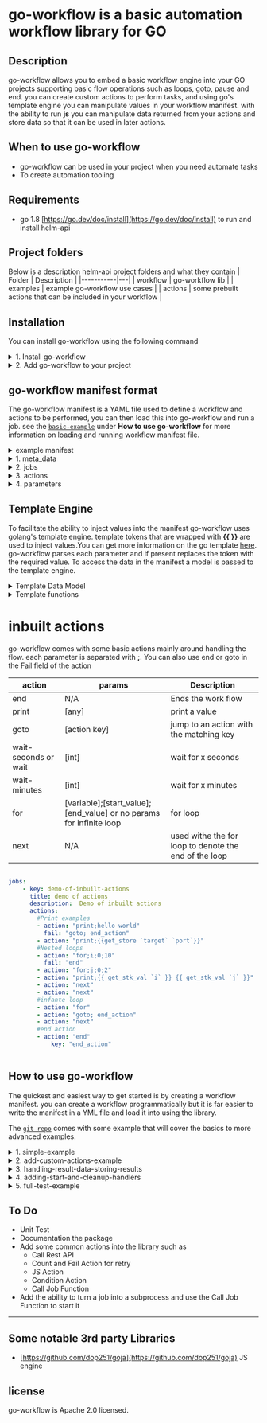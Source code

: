 # go-workflow is a basic automation workflow library for GO

## Description
go-workflow allows you to embed a basic workflow engine into your GO projects supporting basic flow operations such as loops, goto, pause and end. you can create custom actions to perform tasks, and using go's template engine you can manipulate values in your workflow manifest. with the ability to run **js** you can manipulate data returned from your actions and store data so that it can be used in later actions. 

## When to use go-workflow
- go-workflow can be used in your project when you need automate tasks
- To create automation tooling

## Requirements
* go 1.8 [https://go.dev/doc/install](https://go.dev/doc/install) to run and install helm-api


## Project folders
Below is a description helm-api project folders and what they contain
|   Folder        | Description  | 
|-----------|---|
| workflow    | go-workflow lib  |
| examples    | example go-workflow use cases  |
| actions    | some prebuilt actions that can be included in your workflow  |

## Installation
You can install go-workflow using the following command
<details>
<summary>1. Install go-workflow</summary>

```go
go get github.com/Mrpye/go-workflow
```
</details>

<details>
<summary>2. Add go-workflow to your project</summary>

```go
    import "github.com/Mrpye/go-workflow/workflow"
```
</details>

## go-workflow manifest format
The go-workflow manifest is a YAML file used to define a workflow and actions to be performed, you can then load this into go-workflow and run a job. see the [`basic-example`](#how-to-use-go-workflow) under **How to use go-workflow** for more information on loading and running workflow manifest file. 

<details>
<summary>example manifest</summary>

```yaml

meta_data:
    name: simple-example
    description: This is a simple example workflow that demonstrates the basic features of the workflow engine.
    version: 1.0.0
    author: Andrew Pye
    contact: 
    create_date: "2022-11-13 11:39:44"
    update_date: "2022-11-13 11:39:44"
    vars: 
      example_value: "This is an example value"
jobs:
    - key: simple-example
      title:  Simple example
      description:  This job how to use loops and variables
      actions:
        - action: "print; {{ .Meta.Vars.example_value }}"
        - action: "for;i;0;{{ get_param `times_to_loop`}}"
        - action: "print; Hello World {{ get_stk_val `i` }}"
        - action: "next"
parameters: 
    - key: times_to_loop
      value: 100
    
```


</details>

<details>
<summary>1. meta_data</summary>
Meta data is used to describe the workflow it contains information about the package. the vars is used to allow the creator the option to sets values that can be used throughout the package in programming terms think of them as constant values. 

|   Field        | Description  | 
|-----------------|--------------|
| name    | Name of the workflow package  |
| description    | A description of the work flow manifest  |
| version    | The version of the workflow manifest  |
| author    | who wrote the manifest  |
| contact    | contact details of who wrote the manifest   |
| create_date    | The date the manifest was created  |
| update_date    |  The date the manifest was updated |
| vars    | variables that can be used in the manifest  |


</details>

<details>
<summary>2. jobs</summary>
The Job section is used to store jobs and its associates actions that will be performed.

|   Field        | Description  | 
|-----------------|--------------|
| *key    | A unique key for this job this is what is referenced to run the job  |
| title    | A title for the job  |
| description    | A description of the job  |
| *Actions    | A list of actions to perform  |


</details>

<details>
<summary>3. actions</summary>

The action section is used to configure the actions that are associated with the job

|   Field        | Description  | 
|-----------------|--------------|
| *key    | A unique key for the parameter that is used when injecting values into the payload  |
| action    | The name of the action to run  |
| description    | A description of the job  |
| fail    | what to do if the action fails (default end) |
| continue_on_error    | if action fails the continue to run (if true ignores fail field)  |
| config    | key pair value of configuration options for the action  |
| disabled    | disables the action (default false)  |
</details>

<details>
<summary>4. parameters</summary>

The parameters section is used to create parameters that can be specified by the end user and used to inject values into workflow

|   Field        | Description  | 
|-----------------|--------------|
| *key    | A unique key for the parameter that is used when injecting values into the payload  |
| title    | A title for the job  |
| description    | A description of the job  |
| InputType    | The data type of the parameter (this is currently not used but future plane to add validation) |
| *Value    | Default value to be used for this parameter  |

</details>

## Template Engine
To facilitate the ability to inject values into the manifest go-workflow uses golang's template engine. template tokens that are wrapped with **{{ }}** are used to inject values.You can get more information on the go template [here](https://pkg.go.dev/text/template). go-workflow parses each parameter and if present replaces the token with the required value.
To access the data in the manifest a model is passed to the template engine.

<details>
<summary>Template Data Model</summary>

``` Go
type TemplateData struct {
	Meta          *MetaData
	Manifest       *Manifest
	CurrentAction *Action
}
```

|   Field        | Description  | 
|-----------------|--------------|
| Meta    | Gives quick access to the Meta data in the manifest |
| Manifest    | Gives access to the manifest  |
| CurrentAction    | Gives access to the currently running action  |

Notice that the way to access the data is slightly different than how the manifest fields are written. the only exception is when you are specifying the var key (see example below **example_value**).

``` Yaml
    #Get value from the Vars in the Meta section of the manifest
    - action: "print; {{ .Meta.Vars.example_value }}"
    #Get the name of the manifest
    - action: "print; {{ .Manifest.Name }}"

```

### Reference to the manifest object model and valid data values.
Below shows the field names and the allowed data type for each field you can use to access the data in the manifest, the field names are case sensitive.

``` yaml
Meta:
    Name: (string)
    Description: (string)
    Version: (string)
    Author: (string)
    Contact: (string)
    CreatedDate: (date string)
    UpdateDate: (date string)
    Vars: {}  (key pair value)
Jobs:
    - Key: (string)
      Title: (string)
      Description: (string)
      Actions:
        - Key: (string)
          Action: (string)
          Description: (string)
          Fail:  (string/token)
          ContinueOnError: (bool/token)
          Config: (key pair value/token can be used as value)
          Disabled: (bool/token)
        
Parameters: 
    - Key: (string)
      Value: (any)
```

</details>

<details>
<summary>Template functions</summary>

you can use template functions to manipulate or access data. below is a table of the currently implements function, but it is possible to define your own see [here example 4](#how-to-use-go-workflow)

```yaml
#get a parameter value
- action: "for;i;0;{{ get_param `times_to_loop`}}"
#example of nesting functions
- action: "for;i;0;{{ get_param (lc `times_to_loop`)}}"
```

|   function        |params| Description  | 
|-----------------|-------|-------|
| base64enc    | [string]|base64 encode a string |
| base64dec    |[string] |base64 decode a string |
| gzip_base64    |[string] |zip a string and base 64 encode|
| lc    |[string] |make string lowercase  |
| uc    | [string]|make string uppercase  |
| domain    | [url string] |get the domain or ip from a url  |
| port_string    |[url string] |get the port of from a url as a string |
| port_int    |[url string] |get the port of from a url and returns an int |
| clean    | [string] [replace] |clean a string of spaces and special charts  |
| concat    |[string] ...[string]  |concatenate two or more strings together  |
| replace    |  [string] [find] [replace]|replace a value in a string  |
| contains    |  [string] [find] |searches a comma separated list for an instance returns a bool  |
| and    | [bool] [bool]|and two bool values |
| or    | [bool] [bool]|or two bool values |
| not    | [bool] [bool]|not two bool values |
| plus    | [int] [int]|add two int values together |
| minus    | [int] [int]|subtracts two int values together |
| multiply    | [int] [int]|multiply two int values together |
| get_stk_val    | [loop variable name string]|used to access the value in a loop variable |
| get_param    | [string]|get a value from a parameter specify the key value |
| get_store    | [key string] [name string]|get a value from the bucket store|

</details>

# inbuilt actions
go-workflow comes with some basic actions mainly around handling the flow. each parameter is separated with **;**. You can also use end or goto in the Fail field of the action

|   action        |params| Description  |
|-----------------|-------|-------|
| end    |N/A|Ends the work flow |
| print    |[any] |print a value |
| goto    |[action key] |jump to an action with the matching key |
| wait-seconds or wait    |[int] |wait for x seconds |
| wait-minutes    |[int] |wait for x minutes |
| for    |[variable];[start_value];[end_value] or no params for infinite loop|for loop |
| next   |N/A|used withe the for loop to denote the end of the loop |

``` yaml

jobs:
    - key: demo-of-inbuilt-actions
      title: demo of actions
      description:  Demo of inbuilt actions
      actions:
        #Print examples
        - action: "print;hello world"
          fail: "goto; end_action"
        - action: "print;{{get_store `target` `port`}}"
        #Nested loops
        - action: "for;i;0;10"
          fail: "end"
        - action: "for;j;0;2"
        - action: "print;{{ get_stk_val `i` }} {{ get_stk_val `j` }}"
        - action: "next"
        - action: "next"
        #infante loop
        - action: "for"
        - action: "goto; end_action"
        - action: "next"
        #end action
        - action: "end"
            key: "end_action"
        
```


## How to use go-workflow
The quickest and easiest way to get started is by creating a workflow manifest. you can create a workflow programmatically but it is far easier to write the manifest in a YML file and load it into using the library. 

The [`git repo`](https://github.com/Mrpye/go-workflow) comes with some example that will cover the basics to more advanced examples.

<details>
<summary>1. simple-example</summary>

This example creates a workflow that loops x number of time based on the value in times_to_loop parameter.

you can locate the example under: examples/simple-example

### main.go

To be able to run the workflow you need to create an 
- instance of go-workflow using **workflow.CreateWorkflow()** 
- load the workflow **wf.LoadManifest("./workflow.yaml")** 
- run the workflow **wf.RunJob("simple-example")**

also this example has set the logging to quiet so you will see the print action and any error.
try changing the logging levels
- workflow.LOG_QUIET   = 0
- workflow.LOG_INFO    = 1
- workflow.LOG_VERBOSE = 2



```go
package main

import "github.com/Mrpye/go-workflow/workflow"

func main() {
	//*****************
	//create a workflow
	//*****************
	wf := workflow.CreateWorkflow()

    //**********************************
	//Only show errors and print actions
	//**********************************
	wf.Verbose = workflow.LOG_QUIET

	//*************************
	//load the workflow manifest
	//*************************
	err := wf.LoadManifest("./workflow.yaml")
	if err != nil {
		println(err.Error())
	}

	//********************
	//Run the workflow job
	//********************
	err = wf.RunJob("simple-example")
	if err != nil {
		println(err.Error())
	}
}

```

### workflow.yaml


```yaml

meta_data:
    name: simple-example
    description: This is a simple example workflow that demonstrates the basic features of the workflow engine.
    version: 1.0.0
    author: Andrew Pye
    contact: 
    create_date: "2022-11-13 11:39:44"
    update_date: "2022-11-13 11:39:44"
    vars: {}
jobs:
    - key: simple-example
      title:  Simple example
      description:  This job how to use loops and variables
      actions:
        - action: "for;i;0;{{ get_param `times_to_loop`}}"
        - action: "print; Hello World {{ get_stk_val `i` }}"
        - action: "next"
parameters: 
    - key: times_to_loop
      value: 10
    
```
## Result

```bash
This is an example value
 Hello World 0 
 Hello World 1 
 Hello World 2 
 Hello World 3 
 Hello World 4 
 Hello World 5 
 Hello World 6 
 Hello World 7 
 Hello World 8 
 Hello World 9 
 Hello World 10
```

</details>

<details>
<summary>2. add-custom-actions-example</summary>

This example creates a workflow that shows how you can create your own custom actions

you can locate the example under: examples/add-custom-actions-example

### main.go

In this example we have created a custom action called **MultiPrint** and we added it to the workflow engine
- The function must use the following definition **func [FunctionName](w *workflow.Workflow) error**
- To add the function to the workflow engine use **wf.ActionList["FunctionName"] = FunctionName**
- To get values from the config use one of the following based on the data type you with to receive 
    - w.GetConfigTokenString
    - w.GetConfigTokenInt
    - w.GetConfigTokenBool
    - w.GetConfigTokenMap  
    - w.GetConfigTokenInterface  
- You can make the w.GetConfigToken optional by setting the 3rd parameter to false w.GetConfigTokenString("string_value", w.Model, false)
- w.GetConfigTokenString([name of the config key]], [model to pass], [required])


```go
package main

import (
	"encoding/json"
	"fmt"
	"log"

	"github.com/Mrpye/go-workflow/workflow"
)

func main() {
	//*****************
	//create a workflow
	//*****************
	wf := workflow.CreateWorkflow()

	//**********************************
	//Only show errors and print actions
	//**********************************
	wf.Verbose = workflow.LOG_QUIET

	//*******************
	//Add a custom action
	//*******************
	wf.ActionList["MultiPrint"] = MultiPrint

	//*************************
	//load the workflow manifest
	//*************************
	err := wf.LoadManifest("./workflow.yaml")
	if err != nil {
		println(err.Error())
	}

	//********************
	//Run the workflow job
	//********************
	err = wf.RunJob("add-custom-actions-example")
	if err != nil {
		println(err.Error())
	}

}

//**************************
//print will print a message
//**************************
func MultiPrint(w *workflow.Workflow) error {
	//**********************************
	//Get a string value from the config
	//**********************************
	string_value, err := w.GetConfigTokenString("string_value", w.Model, true)
	if err != nil {
		return err
	}
	//*******************************
	//Get a int value from the config
	//*******************************
	int_value, err := w.GetConfigTokenInt("int_value", w.Model, true)
	if err != nil {
		return err
	}
	//********************************
	//Get a bool value from the config
	//********************************
	bool_value, err := w.GetConfigTokenBool("bool_value", w.Model, true)
	if err != nil {
		return err
	}
	//*******************************
	//Get a map value from the config
	//*******************************
	map_value, err := w.GetConfigTokenMap("map_value", w.Model, true)
	if err != nil {
		return err
	}

	//****************
	//Print the values
	//****************
	println(string_value)
	println(int_value)
	println(bool_value)
	b, err := json.Marshal(map_value)
	if err != nil {
		log.Fatal(err)
	}
	fmt.Println(string(b))

	return nil
}


```

### workflow.yaml


```yaml

meta_data:
    name: add-custom-actions-example
    description: This example show how you can add your own custom actions to the workflow engine
    version: 1.0.0
    author: Andrew Pye
    contact: 
    create_date: "2022-11-13 11:39:44"
    update_date: "2022-11-13 11:39:44"
    vars: 
      example_value: "This is an example value"
jobs:
    - key: add-custom-actions-example
      title: Run the custom action
      description: This runs the custom action
      actions:
        - action: MultiPrint
          config:
            string_value: "{{.Meta.Vars.example_value }}"
            int_value: 100
            bool_value: true
            map_value:
              map_value1: "{{get_param `value1`}}"
              map_value2: "{{get_param `value2`}}"
              map_value3: "{{get_param `value3`}}"
parameters: 
    - key: value1
      value: "Hello world"
    - key: value2
      value: 55
    - key: value3
      value: false


```
## Result

```bash
This is an example value
100
true
{"map_value1":"Hello world","map_value2":"55","map_value3":"false"}
```

</details>

<details>
<summary>3. handling-result-data-storing-results</summary>

This example shows you how to process results and store the values for later use

you can locate the example under: examples/handling-result-data-storing-results

### main.go

In this example we use the **w.ActionProcessResults** process the results using js to extract data from the payload and store the data for use in a later action, we also use the model parameter in the **js** to get data from the manifest and store this.

- to use the **w.ActionProcessResults** you must supply parameters in the config section of your action
    - **result_action** (print/js) what to do
        - **print** just print the result
        - **js** allows you to run js to process the result
        - **default** just print the result
    - **result_format** (none/(json default)/yaml/toml/xml/plain) pre process the data into a particular format
    - **result_js** the js you wish to run you can use **result_js: |** for multi line 
- When you run **js** you need to wrap your code in the function **function ActionResults(model,result){}**
- also you need to return true for pass or false for fail the action
- you will need to pass the dat you wish to process as a parameter of **w.ActionProcessResults(data)** and make sure to return the error so the process fails on an error
- to store values in **js** you use the **store_value** function  **store_value([the data bucket],[the key],[value]);**
- you can retrieve the value using **get_store** function  **get_store([the data bucket],[the key]);**
- When using template function you can use **{{ get_store "the data bucket" "the key" }}** 

```go
package main

import (
	"encoding/json"

	"github.com/Mrpye/go-workflow/workflow"
)

func main() {
	//*****************
	//create a workflow
	//*****************
	wf := workflow.CreateWorkflow()

	//**********************************
	//Only show errors and print actions
	//**********************************
	wf.Verbose = workflow.LOG_QUIET

	//*******************
	//Add a custom action
	//*******************
	wf.ActionList["MultiPrint"] = MultiPrint

	//*************************
	//load the workflow manifest
	//*************************
	err := wf.LoadManifest("./workflow.yaml")
	if err != nil {
		println(err.Error())
	}

	//********************
	//Run the workflow job
	//********************
	err = wf.RunJob("handling-result-data-storing-results")
	if err != nil {
		println(err.Error())
	}

}

//**************************
//print will print a message
//**************************
func MultiPrint(w *workflow.Workflow) error {
	//*******************************
	//Get a map value from the config
	//*******************************
	map_value, err := w.GetConfigTokenMap("map_value", w.Model, true)
	if err != nil {
		return err
	}

	//***************************************
	//Convert to json and process the results
	//***************************************
	b, err := json.Marshal(map_value)
	if err != nil {
		return err
	}

	//***********************************
	//This function processes the results
	//***********************************
	err = w.ActionProcessResults(string(b))
	if err != nil {
		return err
	}
	return nil
}



```

### workflow.yaml


```yaml
meta_data:
    name: handling-result-data-storing-results
    description: This example show how you can handle result data and store it in the store for later use.
    version: 1.0.0
    author: Andrew Pye
    contact: 
    create_date: "2022-11-13 11:39:44"
    update_date: "2022-11-13 11:39:44"
jobs:
    - key: handling-result-data-storing-results
      title: Run the custom action
      description: This runs the custom action
      actions:
        - action: MultiPrint
          config:
            map_value:
              map_value1: "{{get_param `value1`}}"
              map_value2: "{{get_param `value2`}}"
              map_value3: "{{get_param `value3`}}"
              map_value4: "This is a value from the config"
            result_action: "js"
            result_js: |
              function ActionResults(model,result){
                //parse the result
                var obj=JSON.parse(result);
                //print the value
                console(obj.map_value1);
                //Store the value1
                store_value("my_bucket","my_key",obj.map_value1);
                //print the value from the config
                console(model.CurrentAction.Config.map_value.map_value4)
                //store the value from the config
                store_value("my_bucket","stored_config_value",model.CurrentAction.Config.map_value.map_value4);
                // return true for success
                return true;
              }
        - action: "print;{{get_store `my_bucket` `my_key`}}"
        - action: "print;{{get_store `my_bucket` `stored_config_value`}}"
parameters: 
    - key: value1
      value: "Hello world"
    - key: value2
      value: 55
    - key: value3
      value: false



```
## Result

```bash
Hello world
This is a value from the config
Hello world
This is a value from the config
```

</details>


<details>
<summary>4. adding-start-and-cleanup-handlers</summary>

This example show how you can add start and cleanup handlers to your workflow. Also add new template functions to the workflow.

you can locate the example under: examples/adding-start-and-cleanup-handlers

### main.go

In this example we use the **wf.InitFunc** and **wf.CleanFunc** to handle startup and cleanup states. You function must follow the function patter **func FunctionName(w *workflow.Workflow) error**

- **InitFunc** is run at the start of a work flow job and **CleanFunc** is run at the end
- you can use InitFunc to read a config file and store the values so that the workflow can use them
- we used the **w.GetTemplateFuncMap()** to get the function map then added a new function in this case **AddHttp** with the key **add_http**
- to use function map use **w.SetTemplateFuncMap(template_functions)** and then you can use it {{add_http "localhost"}}
- if you use nested function calls you will need to wrap the child function call in () like so **{{add_http (get_store "target" "host")}}**

```go
package main

import (
	"fmt"

	"github.com/Mrpye/go-workflow/workflow"
)

func main() {
	//*****************
	//create a workflow
	//*****************
	wf := workflow.CreateWorkflow()

	//**********************************
	//Only show errors and print actions
	//**********************************
	wf.Verbose = workflow.LOG_QUIET

	//*************************************
	//Add the startup and cleanup functions
	//*************************************
	wf.InitFunc = Startup
	wf.CleanFunc = Clean

	//*************************
	//load the workflow manifest
	//*************************
	err := wf.LoadManifest("./workflow.yaml")
	if err != nil {
		println(err.Error())
	}

	//********************
	//Run the workflow job
	//********************
	err = wf.RunJob("adding-start-and-cleanup-handlers")
	if err != nil {
		println(err.Error())
	}

}

func AddHttp(val string) string {
	return fmt.Sprintf("http://%s", val)
}

func Startup(w *workflow.Workflow) error {
	//****************************************************
	//Save some values to the data bucket
	//You could read values from a config file or database
	//and save them to the data bucket
	//****************************************************
	w.SetValueToDataBucket("target", "host", "localhost")
	w.SetValueToDataBucket("target", "port", 8080)

	//**************************************************************
	// Add a custom function to the template function map
	//You don't necessarily have to do this in the startup function
	//You could do it in the main function
	//**************************************************************
	template_functions := w.GetTemplateFuncMap()
	template_functions["add_http"] = AddHttp

	//***********************************
	//Save it back to the workflow engine
	//***********************************
	w.SetTemplateFuncMap(template_functions)

	return nil
}

func Clean(w *workflow.Workflow) error {
	fmt.Println("Cleaning up")
	return nil
}


```

### workflow.yaml


```yaml
meta_data:
    name: adding-start-and-cleanup-handlers
    description: This example show how you can add start and cleanup handlers to your workflow. Also add new template functions to the workflow.
    version: 1.0.0
    author: Andrew Pye
    contact: 
    create_date: "2022-11-13 11:39:44"
    update_date: "2022-11-13 11:39:44"
jobs:
    - key: adding-start-and-cleanup-handlers
      title: Print the values
      description:  Get the values from the store that we set in the start handler
      actions:
        - action: "print;{{add_http (get_store `target` `host`)}}"
        - action: "print;{{get_store `target` `port`}}"
parameters: 

```
## Result

```bash
http://localhost
8080
Cleaning up
```

</details>


<details>
<summary>5. full-test-example</summary>

This example we are using workflow engine to test its features and validate the value are correct.
This example makes use of actions/tests package where there are some helper action that we can use to test new features.
ActionTest contains the tests and if an error occurs this will be passed by the RunJob function

you can locate the example under: examples/full-test-example

### main.go

```go
package main

import (
	"github.com/Mrpye/go-workflow/actions/store"
	"github.com/Mrpye/go-workflow/actions/tests"
	"github.com/Mrpye/go-workflow/workflow"
)

func main() {
	//*****************
	//create a workflow
	//*****************
	wf := workflow.CreateWorkflow()

	//**********************************
	//Only show errors and print actions
	//**********************************
	wf.Verbose = workflow.LOG_INFO

	//*******************
	//Add a custom action
	//*******************
	wf.ActionList["ActionStore"] = store.ActionStore
	wf.ActionList["ActionTest"] = tests.ActionTest
	wf.ActionList["ActionFailTest"] = tests.ActionFailTest
	wf.ActionList["ActionJSAndMap"] = tests.ActionJSAndMap

	//*************************
	//load the workflow manifest
	//*************************
	err := wf.LoadManifest("./workflow.yaml")
	if err != nil {
		println(err.Error())
		return
	}

	//********************
	//Run the workflow job
	//********************
	err = wf.RunJob("test-example")
	if err != nil {
		println(err.Error())
		return
	}

	println("Test Passed")

}


```

### workflow.yaml


```yaml
meta_data:
  name: test-example
  description: This is used for testing
  version: 1.0.0
  author: Andrew Pye
  contact: test@test.com
  create_date: "2022-11-13 11:39:44"
  update_date: "2022-11-13 11:39:44"
  vars:
    example_value: "This is an example value"
jobs:
  - key: test-example
    title: Simple example
    description: This job will test features of the workflow engine
    actions:
      - action: ActionJSAndMap
        config:
          map_value:
            map_value1: "{{get_param `times_to_loop`}}"
            map_value2: "{{get_param `test_string`}}"
            map_value3: "{{get_param `test_bool`}}"
            map_value4: "This is a value from the config"
          result_action: "js"
          result_js: |
              function ActionResults(model,result){
                //parse the result
                var obj=JSON.parse(result);
                //Store the value1
                store_value("test","js_map_value1",obj.map_value1);
                store_value("test","js_map_value2",obj.map_value2.toUpperCase());
                store_value("test","js_map_value3",obj.map_value3);
                store_value("test","js_map_value4",obj.map_value4.toUpperCase());
                return true;
              }
      # This action will store the value of the meta var example_value in the store
      - action: ActionStore
        config:
          bucket: "test"
          key: "meta_var"
          value: "{{ .Meta.Vars.example_value }}"
      - action: ActionStore
        config:
          bucket: "test"
          key: "meta_name"
          value: "{{ .Meta.Name }}"
      - action: ActionStore
        config:
          bucket: "test"
          key: "meta_description"
          value: "{{ .Meta.Description }}"
      - action: ActionStore
        config:
          bucket: "test"
          key: "meta_version"
          value: "{{ .Meta.Version }}"
      - action: ActionStore
        config:
          bucket: "test"
          key: "meta_author"
          value: "{{ .Meta.Author }}"
      - action: ActionStore
        config:
          bucket: "test"
          key: "meta_contact"
          value: "{{ .Meta.Contact }}"
      - action: ActionStore
        config:
          bucket: "test"
          key: "meta_create_date"
          value: "{{ .Meta.CreatedDate }}"
      - action: ActionStore
        config:
          bucket: "test"
          key: "meta_update_date"
          value: "{{ .Meta.UpdateDate }}"
      - action: ActionStore
        config:
          bucket: "test"
          key: "param_test_int"
          value: "{{ get_param `times_to_loop` }}"
      - action: ActionStore
        config:
          bucket: "test"
          key: "param_test_string"
          value: "{{ get_param `test_string` }}"
      - action: ActionStore
        config:
          bucket: "test"
          key: "param_test_bool"
          value: "{{ get_param `test_bool` }}"

      - action: "for;i;0;{{ get_param `times_to_loop`}}"
      - action: ActionStore
        config:
          bucket: "test"
          key: "loop_increment{{ get_stk_val `i`}}"
          value: "{{ get_stk_val `i`}}"
      - action: "next"

      - action: "for;i;{{ get_param `times_to_loop`}};0"
      - action: ActionStore
        config:
          bucket: "test"
          key: "loop_decrement{{ get_stk_val `i`}}"
          value: "{{ get_stk_val `i`}}"
      - action: "next"

      - action: "for;i;0;{{ get_param `times_to_loop`}}"
      - action: "for;j;0;{{ get_param `times_to_loop`}}"
      - action: ActionStore
        config:
          bucket: "test"
          key: "nested_loop_{{ get_stk_val `i`}}-{{ get_stk_val `j`}}"
          value: "{{ get_stk_val `i`}}-{{ get_stk_val `j`}}"
      - action: "next"
      - action: "next"
      - action: "goto;ActionTest"
      - action: ActionFailTest
        key: ActionFailTest
      - action: ActionTest
        key: ActionTest
parameters:
  - key: times_to_loop
    value: 3
  - key: test_string
    value: "this is a test string"
  - key: test_bool
    value: true

```
## Result

```bash
http://localhost
8080
Cleaning up
```

</details>

## To Do
- Unit Test
- Documentation the package
- Add some common actions into the library such as 
	- Call Rest API
	- Count and Fail Action for retry
	- JS Action
	- Condition Action 
	- Call Job Function
- Add the ability to turn a job into a subprocess and use the Call Job Function to start it
--- 

## Some notable 3rd party Libraries
- [https://github.com/dop251/goja](https://github.com/dop251/goja) JS engine



## license
go-workflow is Apache 2.0 licensed.